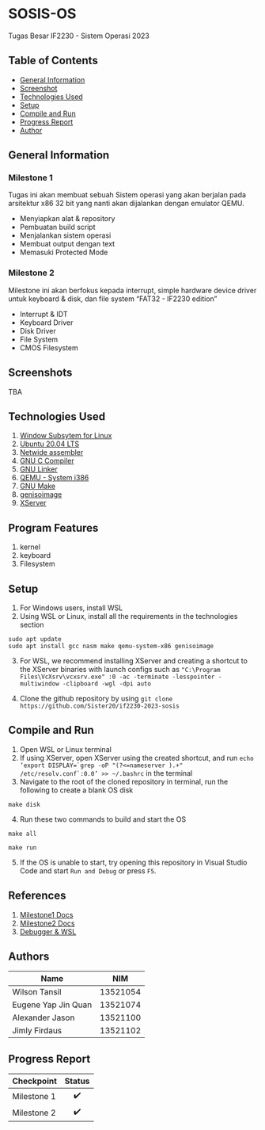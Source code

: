 # SOSIS-OS
Tugas Besar IF2230 - Sistem Operasi 2023

## **Table of Contents**
* [General Information](#general-information)
* [Screenshot](#screenshots)
* [Technologies Used](#technologies-used)
* [Setup](#how-to-run-and-compile-windows)
* [Compile and Run](#how-to-run-and-compile-windows)
* [Progress Report](#progress-report)
* [Author](#authors)

## **General Information**
### Milestone 1
Tugas ini akan membuat sebuah Sistem operasi yang akan berjalan pada arsitektur x86 32 bit yang nanti akan dijalankan dengan emulator QEMU.
* Menyiapkan alat & repository
* Pembuatan build script
* Menjalankan sistem operasi
* Membuat output dengan text
* Memasuki Protected Mode

### Milestone 2
Milestone ini akan berfokus kepada interrupt, simple hardware device driver untuk keyboard & disk, dan file system “FAT32 - IF2230 edition”  
* Interrupt & IDT
* Keyboard Driver
* Disk Driver
* File System
* CMOS Filesystem



## **Screenshots**
TBA

## **Technologies Used**

1. [Window Subsytem for Linux](https://docs.microsoft.com/en-us/windows/wsl/install)
2. [Ubuntu 20.04 LTS](https://releases.ubuntu.com/20.04/)
3. [Netwide assembler](https://www.nasm.us/) 
4. [GNU C Compiler](https://man7.org/linux/man-pages/man1/gcc.1.html) 
5. [GNU Linker](https://linux.die.net/man/1/ld)
6. [QEMU - System i386](https://www.qemu.org/docs/master/system/target-i386.html) 
7. [GNU Make](https://www.gnu.org/software/make/) 
8. [genisoimage](https://linux.die.net/man/1/genisoimage) 
9. [XServer](https://sourceforge.net/projects/vcxsrv/)

## **Program Features**
1. kernel
2. keyboard
3. Filesystem

## Setup

1. For Windows users, install WSL
2. Using WSL or Linux, install all the requirements in the technologies section

```
sudo apt update
sudo apt install gcc nasm make qemu-system-x86 genisoimage
```
3. For WSL, we recommend installing XServer and creating a shortcut to the XServer binaries with launch configs such as `"C:\Program Files\VcXsrv\vcxsrv.exe" :0 -ac -terminate -lesspointer -multiwindow -clipboard -wgl -dpi auto`

4. Clone the github repository by using `git clone https://github.com/Sister20/if2230-2023-sosis`

## **Compile and Run**

1. Open WSL or Linux terminal
2. If using XServer, open XServer using the created shortcut, and run ``echo ‘export DISPLAY=`grep -oP "(?<=nameserver ).+" /etc/resolv.conf`:0.0’ >> ~/.bashrc`` in the terminal
3. Navigate to the root of the cloned repository in terminal, run the following to create a blank OS disk
```
make disk
```
4. Run these two commands to build and start the OS
```
make all
```
```
make run
```

5. If the OS is unable to start, try opening this repository in Visual Studio Code and start `Run and Debug` or press `F5`.

## **References**

1. [Milestone1 Docs](https://docs.google.com/document/d/1ebhX-D_bNafray9C6T8cmgAy8_E58i_uWkngrNWHjr4/edit#)
2. [Milestone2 Docs](https://docs.google.com/document/d/10RjQ4Z6DKzXhTVmj0kUDDEYZIdNClO25J7pIAzHE188/edit#)
3. [Debugger & WSL](https://docs.google.com/document/d/1Zt3yzP_OEiFz8g2lHlpBNNr9qUyXghFNeQlAeQpAaII/edit#)

## **Authors**
| Name | NIM |
| ---- | --- |
| Wilson Tansil | 13521054 |
| Eugene Yap Jin Quan | 13521074 |
| Alexander Jason | 13521100 |
| Jimly Firdaus | 13521102 |

## **Progress Report**
| Checkpoint | Status |
| ---------- | :------: |
| Milestone 1 | :heavy_check_mark:|
| Milestone 2 |  :heavy_check_mark:  |
